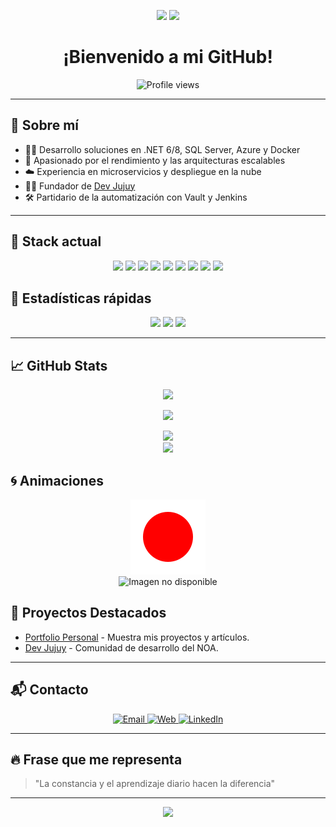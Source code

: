 <p align="center">
  <img src="https://capsule-render.vercel.app/api?type=waving&color=0:239120,50:512BD4,100:0078D4&height=200&animation=twinkling&section=header&text=Gonzalo%20Maman%C3%AD%20L%C3%B3pez&fontSize=40&fontColor=FFFFFF" loading="lazy"/>
  <img src="https://readme-typing-svg.demolab.com/?center=true&size=22&pause=1000&color=4DD0E1&vCenter=true&width=500&lines=Desarrollador+fullstack+en+.NET;Fundador+de+Dev+Jujuy" loading="lazy"/>
</p>
<h1 align="center">¡Bienvenido a mi GitHub!</h1>
<p align="center"><img src="https://komarev.com/ghpvc/?username=MIKILO10&style=flat-square&color=brightgreen" alt="Profile views" loading="lazy"/></p>


---

## 🚀 Sobre mí

- 👨‍💻 Desarrollo soluciones en .NET 6/8, SQL Server, Azure y Docker
- 🧠 Apasionado por el rendimiento y las arquitecturas escalables
- ☁️ Experiencia en microservicios y despliegue en la nube
- 🧑‍🏫 Fundador de [Dev Jujuy](https://www.dev-jujuy.com.ar)
- 🛠️ Partidario de la automatización con Vault y Jenkins

---

## 🧰 Stack actual

<p align="center">
  <img src="https://img.shields.io/badge/.NET-512BD4?style=flat&logo=dotnet&logoColor=white" loading="lazy" />
  <img src="https://img.shields.io/badge/C%23-239120?style=flat&logo=csharp&logoColor=white" loading="lazy" />
  <img src="https://img.shields.io/badge/SQL%20Server-CC2927?style=flat&logo=microsoftsqlserver&logoColor=white" loading="lazy" />
  <img src="https://img.shields.io/badge/Docker-2496ED?style=flat&logo=docker&logoColor=white" loading="lazy" />
  <img src="https://img.shields.io/badge/Azure-0078D4?style=flat&logo=microsoftazure&logoColor=white" loading="lazy" />
  <img src="https://img.shields.io/badge/Vault-000000?style=flat&logo=HashiCorp&logoColor=white" loading="lazy" />
  <img src="https://img.shields.io/badge/Jenkins-D24939?style=flat&logo=Jenkins&logoColor=white" loading="lazy" />
  <img src="https://img.shields.io/badge/Angular-DD0031?style=flat&logo=angular&logoColor=white" loading="lazy" />
  <img src="https://img.shields.io/badge/React-20232A?style=flat&logo=react&logoColor=61DAFB" loading="lazy" />
</p>

## 🔢 Estadísticas rápidas

<p align="center">
  <img src="https://img.shields.io/github/followers/MIKILO10?style=flat-square&color=512BD4&label=Seguidores" loading="lazy" />
  <img src="https://img.shields.io/github/stars/MIKILO10/MIKILO10?style=flat-square&color=F8D847&label=Stars" loading="lazy" />
  <img src="https://img.shields.io/github/watchers/MIKILO10/MIKILO10?style=flat-square&color=239120&label=Watchers" loading="lazy" />
</p>

---

## 📈 GitHub Stats

<p align="center">
  <img src="https://github-profile-trophy.vercel.app/?username=MIKILO10&theme=radical&margin-w=15&no-frame=true" loading="lazy" />
</p>
<p align="center">
  <img src="https://github-readme-streak-stats.herokuapp.com/?user=MIKILO10&theme=radical" loading="lazy" />
</p>
<p align="center">
  <img src="https://github-readme-stats.vercel.app/api?username=MIKILO10&show_icons=true&theme=radical&count_private=true&hide=issues" loading="lazy" />
  <br/>
  <img src="https://github-readme-stats.vercel.app/api/top-langs/?username=MIKILO10&layout=compact&theme=radical&langs_count=6" loading="lazy" />
</p>

## 🌀 Animaciones

<p align="center">
  <img src="assets/animated.svg" alt="Círculo animado" />
  <br/>
  <img src="assets/missing.png" alt="Imagen no disponible" />
</p>

## 🌟 Proyectos Destacados

- [Portfolio Personal](https://mikilo10.github.io/Portfolio/) - Muestra mis proyectos y artículos.
- [Dev Jujuy](https://www.dev-jujuy.com.ar) - Comunidad de desarrollo del NOA.
---

## 📬 Contacto

<p align="center">
  <a href="mailto:gonzalomamani.ucse10@gmail.com">
    <img src="https://img.shields.io/badge/Email-D14836?style=flat-square&logo=gmail&logoColor=white" alt="Email" loading="lazy" />
  </a>
  <a href="https://mikilo10.github.io/Portfolio/">
    <img src="https://img.shields.io/badge/Web-239120?style=flat-square&logo=google-chrome&logoColor=white" alt="Web" loading="lazy" />
  </a>
  <a href="https://www.linkedin.com/in/gjem10/">
    <img src="https://img.shields.io/badge/LinkedIn-0A66C2?style=flat-square&logo=linkedin&logoColor=white" alt="LinkedIn" loading="lazy" />
  </a>
</p>

---

## 🔥 Frase que me representa

> "La constancia y el aprendizaje diario hacen la diferencia"

---

<p align="center">
  <img src="https://capsule-render.vercel.app/api?type=waving&color=0:239120,100:512BD4&height=100&section=footer" loading="lazy"/>
</p>
